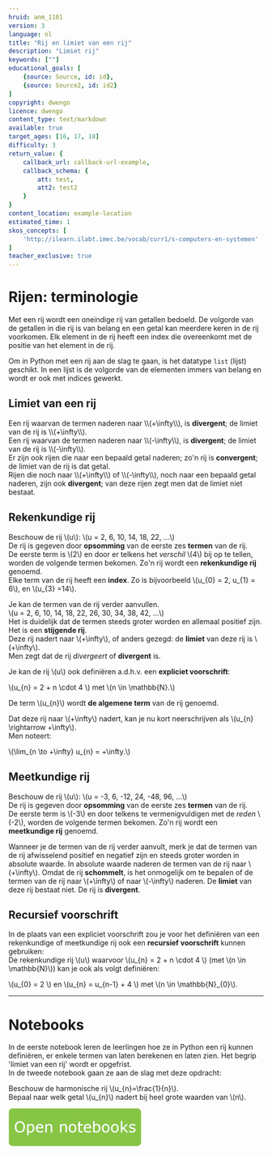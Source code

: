 ```yaml
---
hruid: anm_1101
version: 3
language: nl
title: "Rij en limiet van een rij"
description: "Limiet rij"
keywords: [""]
educational_goals: [
    {source: Source, id: id}, 
    {source: Source2, id: id2}
]
copyright: dwengo
licence: dwengo
content_type: text/markdown
available: true
target_ages: [16, 17, 18]
difficulty: 3
return_value: {
    callback_url: callback-url-example,
    callback_schema: {
        att: test,
        att2: test2
    }
}
content_location: example-location
estimated_time: 1
skos_concepts: [
    'http://ilearn.ilabt.imec.be/vocab/curr1/s-computers-en-systemen'
]
teacher_exclusive: true
---
```

# Rijen: terminologie

Met een rij wordt een oneindige rij van getallen bedoeld. De volgorde van de getallen in die rij is van belang en een getal kan meerdere keren in de rij voorkomen. Elk element in de rij heeft een index die overeenkomt met de positie van het element in de rij.

Om in Python met een rij aan de slag te gaan, is het datatype `list` (lijst) geschikt. In een lijst is de volgorde van de elementen immers van belang en wordt er ook met indices gewerkt. 

## Limiet van een rij

<div class="alert alert-box alert-success">
Een rij waarvan de termen naderen naar \\(+\infty\\), is <b>divergent</b>; de limiet van de rij is \\(+\infty\\).<br>Een rij waarvan de termen naderen naar \\(-\infty\\), is <b>divergent</b>; de limiet van de rij is \\(-\infty\\).<br> Er zijn ook rijen die naar een bepaald getal naderen; zo'n rij is <b>convergent</b>; de limiet van de rij is dat getal.<br> Rijen die noch naar \\(+\infty\\) of \\(-\infty\\), noch naar een bepaald getal naderen, zijn ook <b>divergent</b>; van deze rijen zegt men dat de limiet niet bestaat.  
</div>

## Rekenkundige rij

Beschouw de rij \\(u\\): \\(u = 2, 6, 10, 14, 18, 22, ...\\)<br>
De rij is gegeven door **opsomming** van de eerste zes **termen** van de rij.<br> De eerste term is \\(2\\) en door er telkens het *verschil* \\(4\\) bij op te tellen, worden de volgende termen bekomen. Zo'n rij wordt een **rekenkundige rij** genoemd. <br>
Elke term van de rij heeft een **index**. Zo is bijvoorbeeld \\(u_{0} = 2, u_{1} = 6\\), en \\(u_{3} =14\\).

Je kan de termen van de rij verder aanvullen.<br>
\\(u = 2, 6, 10, 14, 18, 22, 26, 30, 34, 38, 42, ...\\)<br>
Het is duidelijk dat de termen steeds groter worden en allemaal positief zijn. Het is een **stijgende rij**.<br>
Deze rij nadert naar \\(+\infty\\), of anders gezegd: de **limiet** van deze rij is \\(+\infty\\).<br>
Men zegt dat de rij *divergeert* of **divergent** is.

Je kan de rij \\(u\\) ook definiëren a.d.h.v. een **expliciet voorschrift**: 

\\(u_{n} = 2 + n \cdot 4 \\) met \\(n \in 	\mathbb{N}.\\)


De term \\(u_{n}\\) wordt **de algemene term** van de rij genoemd.

Dat deze rij naar \\(+\infty\\) nadert, kan je nu kort neerschrijven als \\(u_{n} \rightarrow +\infty\\).<br>
Men noteert: 

\\(\lim_{n \to +\infty} u_{n} = +\infty.\\)


## Meetkundige rij

Beschouw de rij \\(u\\): \\(u = -3, 6, -12, 24, -48, 96, ...\\)<br>
De rij is gegeven door **opsomming** van de eerste zes **termen** van de rij.<br> De eerste term is \\(-3\\) en door telkens te vermenigvuldigen met de *reden* \\(-2\\), worden de volgende termen bekomen. Zo'n rij wordt een **meetkundige rij** genoemd.

Wanneer je de termen van de rij verder aanvult, merk je dat de termen van de rij afwisselend positief en negatief zijn en steeds groter worden in absolute waarde. In absolute waarde naderen de termen van de rij naar \\(+\infty\\).  Omdat de rij **schommelt**, is het onmogelijk om te bepalen of de termen van de rij naar \\(+\infty\\) of naar \\(-\infty\\) naderen. De **limiet** van deze rij bestaat niet. De rij is **divergent**.

## Recursief voorschrift

In de plaats van een expliciet voorschrift zou je voor het definiëren van een rekenkundige of meetkundige rij ook een **recursief voorschrift** kunnen gebruiken:<br> De rekenkundige rij \\(u\\) waarvoor \\(u_{n} = 2 + n \cdot 4 \\) (met \\(n \in \mathbb{N}\\)) kan je ook als volgt definiëren: 

\\(u_{0} = 2  \\) en \\(u_{n} = u_{n-1} + 4 \\) met \\(n \in \mathbb{N}_{0}\\).


-----

# Notebooks
In de eerste notebook leren de leerlingen hoe ze in Python een rij kunnen definiëren, er enkele termen van laten berekenen en laten zien. Het begrip 'limiet van een rij' wordt er opgefrist. <br>
In de tweede notebook gaan ze aan de slag met deze opdracht:

Beschouw de harmonische rij \\(u_{n}=\frac{1}{n}\\).<br>
Bepaal naar welk getal \\(u_{n}\\) nadert bij heel grote waarden van \\(n\\).

[![](embed/Knop.png "Knop")](https://kiks.ilabt.imec.be/hub/tmplogin?id=6510 "Limiet van een rij")
